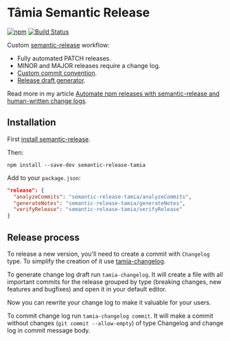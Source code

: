 # Tâmia Semantic Release

[![npm](https://img.shields.io/npm/v/semantic-release-tamia.svg)](https://www.npmjs.com/package/semantic-release-tamia) [![Build Status](https://travis-ci.org/tamiadev/semantic-release-tamia.svg)](https://travis-ci.org/tamiadev/semantic-release-tamia)

Custom [semantic-release](https://github.com/semantic-release/semantic-release) workflow:

* Fully automated PATCH releases.
* MINOR and MAJOR releases require a change log.
* [Custom commit convention](./Convention.md).
* [Release draft generator](https://github.com/tamiadev/tamia-changelog).

Read more in my article [Automate npm releases with semantic-release and human-written change logs](http://blog.sapegin.me/all/semantic-release).

## Installation

First [install semantic-release](https://github.com/semantic-release/semantic-release#setup).

Then:

```
npm install --save-dev semantic-release-tamia
```

Add to your `package.json`:

```json
"release": {
  "analyzeCommits": "semantic-release-tamia/analyzeCommits",
  "generateNotes": "semantic-release-tamia/generateNotes",
  "verifyRelease": "semantic-release-tamia/verifyRelease"
}
```

## Release process

To release a new version, you'll need to create a commit with `Changelog` type. To simplify the creation of it use [tamia-changelog](https://github.com/tamiadev/tamia-changelog).

To generate change log draft run `tamia-changelog`. It will create a file with all important commits for the release grouped by type (breaking changes, new features and bugfixes) and open it in your default editor.

Now you can rewrite your change log to make it valuable for your users.

To commit change log run `tamia-changelog commit`. It will make a commit without changes (`git commit --allow-empty`) of type Changelog and change log in commit message body.
